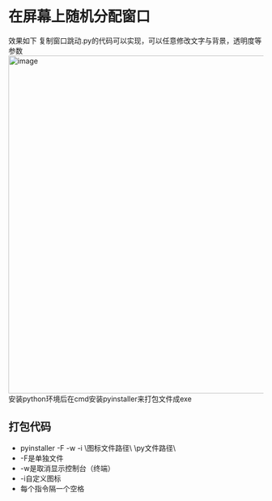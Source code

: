 # 在屏幕上随机分配窗口

效果如下 复制窗口跳动.py的代码可以实现，可以任意修改文字与背景，透明度等参数
<img width="1275" height="667" alt="image" src="https://github.com/user-attachments/assets/a09f89fd-9497-4f94-a2be-33875db15ab7" />
安装python环境后在cmd安装pyinstaller来打包文件成exe
## 打包代码
* pyinstaller -F -w -i \图标文件路径\ \py文件路径\
* -F是单独文件
* -w是取消显示控制台（终端）
* -i自定义图标
* 每个指令隔一个空格
